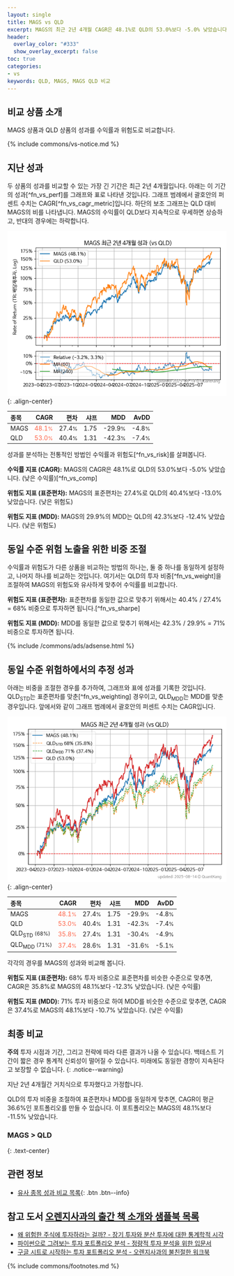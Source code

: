 ```yaml
---
layout: single
title: MAGS vs QLD
excerpt: MAGS의 최근 2년 4개월 CAGR은 48.1%로 QLD의 53.0%보다 -5.0% 낮았습니다.
header:
  overlay_color: "#333"
  show_overlay_excerpt: false
toc: true
categories:
- vs
keywords: QLD, MAGS, MAGS QLD 비교
---
```


## 비교 상품 소개


MAGS 상품과 QLD 상품의 성과를 수익률과 위험도로 비교합니다.





{% include commons/vs-notice.md %}

## 지난 성과

두 상품의 성과를 비교할 수 있는 가장 긴 기간은 최근 2년 4개월입니다. 아래는 이 기간의 성과[^fn_vs_perf]를 그래프와 표로 나타낸 것입니다.
그래프 범례에서 괄호안의 퍼센트 수치는 CAGR[^fn_vs_cagr_metric]입니다.
하단의 보조 그래프는 QLD 대비 MAGS의 비를 나타냅니다.
MAGS의 수익률이 QLD보다 지속적으로 우세하면 상승하고, 반대의 경우에는 하락합니다.

![MAGS](/vs/images/mags-vs-qld_dual.png){: .align-center}

| **종목** | **CAGR** | **편차** | **샤프** | **MDD** | **AvDD** |
| :------------ | ------: | -----------: | -------: | ------: | -------: |
| MAGS | <span style="color: tomato">48.1<small>%</small></span> | 27.4<small>%</small> | 1.75 | -29.9<small>%</small> | -4.8<small>%</small> |
| QLD | <span style="color: tomato">53.0<small>%</small></span> | 40.4<small>%</small> | 1.31 | -42.3<small>%</small> | -7.4<small>%</small> |

<!-- more -->


성과를 분석하는 전통적인 방법인 수익률과 위험도[^fn_vs_risk]를 살펴봅니다.

**수익률 지표 (CAGR):** MAGS의 CAGR은 48.1%로 QLD의 53.0%보다 -5.0% 낮았습니다. (낮은 수익률)[^fn_vs_comp]

**위험도 지표 (표준편차):** MAGS의 표준편차는 27.4%로 QLD의 40.4%보다 -13.0% 낮았습니다. (낮은 위험도)

**위험도 지표 (MDD):** MAGS의 29.9%의 MDD는 QLD의 42.3%보다 -12.4% 낮았습니다. (낮은 위험도)



## 동일 수준 위험 노출을 위한 비중 조절

수익률과 위험도가 다른 상품을 비교하는 방법의 하나는, 둘 중 하나를 동일하게 설정하고, 나머지 하나를 비교하는 것입니다.
여기서는 QLD의 투자 비중[^fn_vs_weight]을 조절하여 MAGS의 위험도와 유사하게 맞추어 수익률를 비교합니다.

**위험도 지표 (표준편차):** 표준편차를 동일한 값으로 맞추기 위해서는 40.4% / 27.4% = 68% 비중으로 투자하면 됩니다.[^fn_vs_sharpe]

**위험도 지표 (MDD):** MDD를 동일한 값으로 맞추기 위해서는 42.3% / 29.9% = 71% 비중으로 투자하면 됩니다.


{% include /commons/ads/adsense.html %}



## 동일 수준 위험하에서의 추정 성과

아래는 비중을 조절한 경우를 추가하여, 그래프와 표에 성과를 기록한 것입니다.
QLD<sub>STD</sub>는 표준편차를 맞춘[^fn_vs_weighting] 경우이고, QLD<sub>MDD</sub>는 MDD를 맞춘 경우입니다.
앞에서와 같이 그래프 범례에서 괄호안의 퍼센트 수치는 CAGR입니다.


![MAGS](/vs/images/mags-vs-qld.png){: .align-center}



| **종목** | **CAGR** | **편차** | **샤프** | **MDD** | **AvDD** |
| :------------ | ------: | -----------: | -------: | ------: | -------: |
| MAGS | <span style="color: tomato">48.1<small>%</small></span> | 27.4<small>%</small> | 1.75 | -29.9<small>%</small> | -4.8<small>%</small> |
| QLD | <span style="color: tomato">53.0<small>%</small></span> | 40.4<small>%</small> | 1.31 | -42.3<small>%</small> | -7.4<small>%</small> |
| QLD<sub>STD</sub> <small>(68%)</small> | <span style="color: tomato">35.8<small>%</small></span> | 27.4<small>%</small> | 1.31 | -30.4<small>%</small> | -4.9<small>%</small> |
| QLD<sub>MDD</sub> <small>(71%)</small> | <span style="color: tomato">37.4<small>%</small></span> | 28.6<small>%</small> | 1.31 | -31.6<small>%</small> | -5.1<small>%</small> |



각각의 경우를 MAGS의 성과와 비교해 봅니다.

**위험도 지표 (표준편차):** 68% 투자 비중으로 표준편차를 비슷한 수준으로 맞추면, CAGR은 35.8%로 MAGS의 48.1%보다 -12.3% 낮았습니다. (낮은 수익률)

**위험도 지표 (MDD):** 71% 투자 비중으로 하여 MDD를 비슷한 수준으로 맞추면, CAGR은 37.4%로 MAGS의 48.1%보다 -10.7% 낮았습니다. (낮은 수익률)




## 최종 비교

**주의** 투자 시점과 기간, 그리고 전략에 따라 다른 결과가 나올 수 있습니다. 백테스트 기간이 짧은 경우 통계적 신뢰성이 떨어질 수 있습니다. 미래에도 동일한 경향이 지속된다고 보장할 수 없습니다.
{: .notice--warning}

지난 2년 4개월간 거치식으로 투자했다고 가정합니다.

QLD의 투자 비중을 조절하여 표준편차나 MDD를 동일하게 맞추면, CAGR이 평균 36.6%인 포트폴리오를 만들 수 있습니다.
이 포트폴리오는 MAGS의 48.1%보다 -11.5% 낮았습니다.

### MAGS &gt; QLD
{: .text-center}


## 관련 정보

- [유사 종목 성과 비교 목록](/vs/){: .btn .btn--info}


## 참고 도서 [오렌지사과의 출간 책 소개와 샘플북 목록](https://kongdori.tistory.com/691)

- [왜 위험한 주식에 투자하라는 걸까? - 장기 투자와 분산 투자에 대한 통계학적 시각](https://kongdori.tistory.com/421)
- [파이썬으로 그려보는 투자 포트폴리오 분석  - 정량적 투자 분석을 위한 입문서](https://kongdori.tistory.com/643)
- [구글 시트로 시작하는 투자 포트폴리오 분석 - 오렌지사과의 불친절한 워크북](https://kongdori.tistory.com/449)

{% include commons/footnotes.md %}